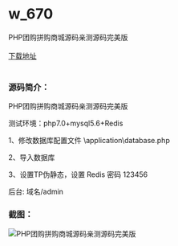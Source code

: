 # w_670
PHP团购拼购商城源码亲测源码完美版
<br/></br>
[下载地址](https://www.uuid2.com/670.html "下载地址")
<br/></br>
<h3>源码简介：</h3>
<p>PHP团购拼购商城源码亲测源码完美版<p>
<p>测试环境：php7.0+mysql5.6+Redis<p>
<p>1、修改数据库配置文件 \application\database.php<p>
<p>2、导入数据库<p>
<p>3、设置TP伪静态，设置 Redis 密码 123456<p>
<p>后台: 域名/admin<p>
<h3>截图：</h3>
<img src="https://www.uuid2.com/wp-content/uploads/img/202105/85ece8e260.jpg" alt="PHP团购拼购商城源码亲测源码完美版">
